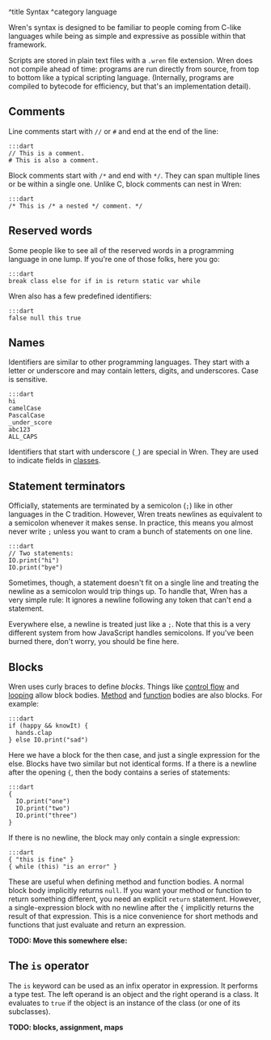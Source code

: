 ^title Syntax
^category language

Wren's syntax is designed to be familiar to people coming from C-like languages while being as simple and expressive as possible within that framework.

Scripts are stored in plain text files with a `.wren` file extension. Wren does
not compile ahead of time: programs are run directly from source, from top to
bottom like a typical scripting language. (Internally, programs are compiled to
bytecode for efficiency, but that's an implementation detail).

## Comments

Line comments start with `//` or `#` and end at the end of the line:

    :::dart
    // This is a comment.
    # This is also a comment.

Block comments start with `/*` and end with `*/`. They can span multiple lines
or be within a single one. Unlike C, block comments can nest in Wren:

    :::dart
    /* This is /* a nested */ comment. */

## Reserved words

Some people like to see all of the reserved words in a programming language in
one lump. If you're one of those folks, here you go:

    :::dart
    break class else for if in is return static var while

Wren also has a few predefined identifiers:

    :::dart
    false null this true

## Names

Identifiers are similar to other programming languages. They start with a letter or underscore and may contain letters, digits, and underscores. Case is sensitive.

    :::dart
    hi
    camelCase
    PascalCase
    _under_score
    abc123
    ALL_CAPS

Identifiers that start with underscore (`_`) are special in Wren. They are used to indicate fields in [classes](classes.html).

## Statement terminators

Officially, statements are terminated by a semicolon (`;`) like in other
languages in the C tradition. However, Wren treats newlines as equivalent
to a semicolon whenever it makes sense. In practice, this means you almost
never write `;` unless you want to cram a bunch of statements on one line.

    :::dart
    // Two statements:
    IO.print("hi")
    IO.print("bye")

Sometimes, though, a statement doesn't fit on a single line and treating the
newline as a semicolon would trip things up. To handle that, Wren has a very
simple rule: It ignores a newline following any token that can't end a
statement.

Everywhere else, a newline is treated just like a `;`. Note that this is a very
different system from how JavaScript handles semicolons. If you've been burned
there, don't worry, you should be fine here.

## Blocks

Wren uses curly braces to define *blocks*. Things like [control flow](branching.html) and [looping](looping.html) allow block bodies. [Method](method-calls.html) and [function](functions.html) bodies are also blocks. For example:

    :::dart
    if (happy && knowIt) {
      hands.clap
    } else IO.print("sad")

Here we have a block for the then case, and just a single expression for the else. Blocks have two similar but not identical forms. If a there is a newline after the opening `{`, then the body contains a series of statements:

    :::dart
    {
      IO.print("one")
      IO.print("two")
      IO.print("three")
    }

If there is no newline, the block may only contain a single expression:

    :::dart
    { "this is fine" }
    { while (this) "is an error" }

These are useful when defining method and function bodies. A normal block body implicitly returns `null`. If you want your method or function to return something different, you need an explicit `return` statement. However, a single-expression block with no newline after the `{` implicitly returns the result of that expression. This is a nice convenience for short methods and functions that just evaluate and return an expression.

**TODO: Move this somewhere else:**

## The `is` operator

The `is` keyword can be used as an infix operator in expression. It performs a
type test. The left operand is an object and the right operand is a class. It
evaluates to `true` if the object is an instance of the class (or one of its
subclasses).

**TODO: blocks, assignment, maps**
